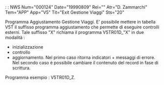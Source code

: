  :  : NWS Num="000124" Date="19990809" Rel="" Atr="D. Zammarchi" Tem="APP" App="V5" Tit="Exit Gestione Viaggi" Sts="20"

Programma Aggiustamento Gestione Viaggi.
E' possibile mettere in tabella V5T il suffisso programma aggiustamento che permette di eseguire controlli esterni.
Tale suffisso "X" richiama il programma V5TR01D_"X" in due modalità : 
- inizializzazione
- controllo
- aggiornamento.
Nel primo caso ritorna indicatori + messaggi di errore.
Nel secondo caso è possibile cambiare il contenuto del record in fase di scrittura.

Programma esempio :  V5TR01D_Z.


